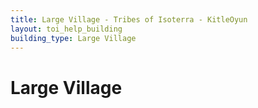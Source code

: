 ```yaml
---
title: Large Village - Tribes of Isoterra - KitleOyun
layout: toi_help_building
building_type: Large Village
---
```


<h1 class="h1">Large Village</h1>
